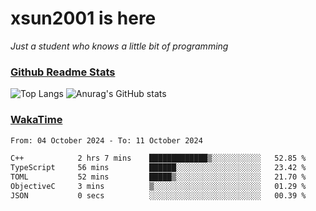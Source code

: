 # xsun2001 is here

*Just a student who knows a little bit of programming*

### [Github Readme Stats](https://github.com/anuraghazra/github-readme-stats)

![Top Langs](https://github-readme-stats.vercel.app/api/top-langs/?username=xsun2001&layout=compact&theme=radical) ![Anurag's GitHub stats](https://github-readme-stats.vercel.app/api?username=xsun2001&show_icons=true&theme=radical)

### [WakaTime](https://wakatime.com)

<!--START_SECTION:waka-->

```txt
From: 04 October 2024 - To: 11 October 2024

C++            2 hrs 7 mins    █████████████▒░░░░░░░░░░░   52.85 %
TypeScript     56 mins         ██████░░░░░░░░░░░░░░░░░░░   23.42 %
TOML           52 mins         █████▒░░░░░░░░░░░░░░░░░░░   21.70 %
ObjectiveC     3 mins          ▒░░░░░░░░░░░░░░░░░░░░░░░░   01.29 %
JSON           0 secs          ░░░░░░░░░░░░░░░░░░░░░░░░░   00.39 %
```

<!--END_SECTION:waka-->
